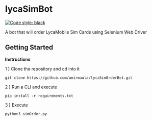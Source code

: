 # lycaSimBot
[![Code style: black](https://img.shields.io/badge/code%20style-black-000000.svg)](https://github.com/psf/black)

A bot that will order LycaMobile Sim Cards using Selenium Web Driver


## Getting Started
**Instructions**

1 ) Clone the repository and cd into it

    git clone https://github.com/amirmaula/lycaSimOrderBot.git

2 ) Run a CLI and execute

    pip install -r requirements.txt
    
3 ) Execute
    
    python3 simOrder.py



